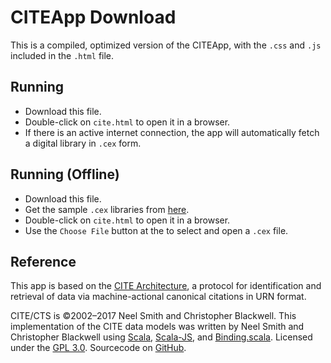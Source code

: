 # CITEApp Download

This is a compiled, optimized version of the CITEApp, with the `.css` and `.js` included in the `.html` file.

## Running

- Download this file.
- Double-click on `cite.html` to open it in a browser.
- If there is an active internet connection, the app will automatically fetch a digital library in `.cex` form.

## Running (Offline)

- Download this file.
- Get the sample `.cex` libraries from [here](https://github.com/Eumaeus/cts-demo-corpus/tree/master/CEX-Files).
- Double-click on `cite.html` to open it in a browser.
- Use the `Choose File` button at the to select and open a `.cex` file.

## Reference

This app is based on the [CITE Architecture](http://cite-architecture.github.io), a protocol for identification and retrieval of data via machine-actional canonical citations in URN format.

CITE/CTS is ©2002–2017 Neel Smith and Christopher Blackwell. This implementation of the CITE data models was written by Neel Smith and Christopher Blackwell using <a href="https://www.scala-lang.org">Scala</a>, <a href="http://www.scala-js.org">Scala-JS</a>, and <a href="https://github.com/ThoughtWorksInc/Binding.scala">Binding.scala</a>. Licensed under the <a href="https://www.gnu.org/licenses/gpl-3.0.en.html">GPL 3.0</a>. Sourcecode on <a href="https://github.com/cite-architecture/ScalaJS-CITE-Environment">GitHub</a>.
